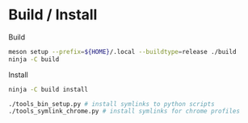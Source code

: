 # Build / Install

Build

```bash
meson setup --prefix=${HOME}/.local --buildtype=release ./build
ninja -C build
```

Install

```bash
ninja -C build install

./tools_bin_setup.py # install symlinks to python scripts
./tools_symlink_chrome.py # install symlinks for chrome profiles
```
